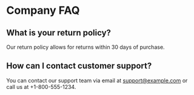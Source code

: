 # Company FAQ

## What is your return policy?
Our return policy allows for returns within 30 days of purchase.

## How can I contact customer support?
You can contact our support team via email at support@example.com or call us at +1-800-555-1234.
